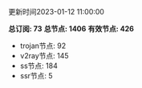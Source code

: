 更新时间2023-01-12 11:00:00

**总订阅: 73**
**总节点: 1406**
**有效节点: 426**
- trojan节点: 92
- v2ray节点: 145
- ss节点: 184
- ssr节点: 5
